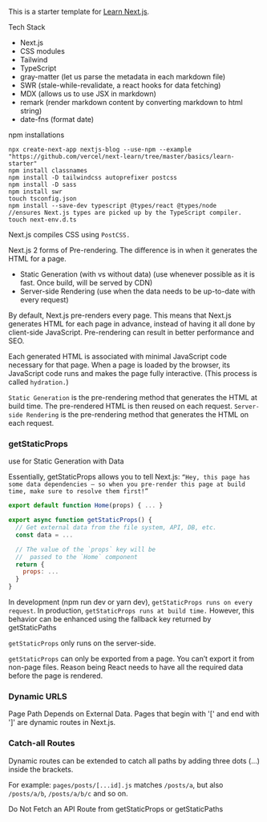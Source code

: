 This is a starter template for [Learn Next.js](https://nextjs.org/learn).

Tech Stack

- Next.js
- CSS modules
- Tailwind
- TypeScript
- gray-matter (let us parse the metadata in each markdown file)
- SWR (stale-while-revalidate, a react hooks for data fetching)
- MDX (allows us to use JSX in markdown)
- remark (render markdown content by converting markdown to html string)
- date-fns (format date)

npm installations

```
npx create-next-app nextjs-blog --use-npm --example "https://github.com/vercel/next-learn/tree/master/basics/learn-starter"
npm install classnames
npm install -D tailwindcss autoprefixer postcss
npm install -D sass
npm install swr
touch tsconfig.json
npm install --save-dev typescript @types/react @types/node
//ensures Next.js types are picked up by the TypeScript compiler.
touch next-env.d.ts
```

Next.js compiles CSS using `PostCSS.`

Next.js 2 forms of Pre-rendering. The difference is in when it generates the HTML for a page.

- Static Generation (with vs without data) (use whenever possible as it is fast. Once build, will be served by CDN)
- Server-side Rendering (use when the data needs to be up-to-date with every request)

By default, Next.js pre-renders every page. This means that Next.js generates HTML for each page in advance, instead of having it all done by client-side JavaScript. Pre-rendering can result in better performance and SEO.

Each generated HTML is associated with minimal JavaScript code necessary for that page. When a page is loaded by the browser, its JavaScript code runs and makes the page fully interactive. (This process is called `hydration.`)

`Static Generation` is the pre-rendering method that generates the HTML at build time. The pre-rendered HTML is then reused on each request.
`Server-side Rendering` is the pre-rendering method that generates the HTML on each request.

### getStaticProps

use for Static Generation with Data

Essentially, getStaticProps allows you to tell Next.js: `“Hey, this page has some data dependencies — so when you pre-render this page at build time, make sure to resolve them first!”`

```javascript
export default function Home(props) { ... }

export async function getStaticProps() {
  // Get external data from the file system, API, DB, etc.
  const data = ...

  // The value of the `props` key will be
  //  passed to the `Home` component
  return {
    props: ...
  }
}
```

In development (npm run dev or yarn dev), `getStaticProps runs on every request`.
In production, `getStaticProps runs at build time.` However, this behavior can be enhanced using the fallback key returned by getStaticPaths

`getStaticProps` only runs on the server-side.

`getStaticProps` can only be exported from a page. You can’t export it from non-page files. Reason being React needs to have all the required data before the page is rendered.

### Dynamic URLS

Page Path Depends on External Data.
Pages that begin with '[' and end with ']' are dynamic routes in Next.js.

### Catch-all Routes

Dynamic routes can be extended to catch all paths by adding three dots (...) inside the brackets.

For example:
`pages/posts/[...id].js` matches `/posts/a`, but also `/posts/a/b`, `/posts/a/b/c` and so on.

Do Not Fetch an API Route from getStaticProps or getStaticPaths
